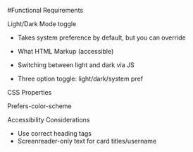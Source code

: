 #Functional Requirements

Light/Dark Mode toggle

- Takes system preference by default, but you can override
- What HTML Markup (accessible)
- Switching between light and dark via JS

- Three option toggle: light/dark/system pref

CSS Properties

Prefers-color-scheme

Accessibility Considerations

- Use correct heading tags
- Screenreader-only text for card titles/username

